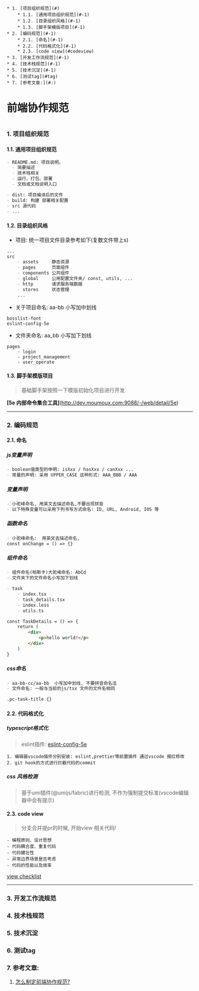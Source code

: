 <!-- vscode-markdown-toc -->
	* 1. [项目组织规范](#)
		* 1.1. [通用项目组织规范](#-1)
		* 1.2. [目录组织风格](#-1)
		* 1.3. [脚手架模版项目](#-1)
	* 2. [编码规范](#-1)
		* 2.1. [命名](#-1)
		* 2.2. [代码格式化](#-1)
		* 2.3. [code view](#codeview)
	* 3. [开发工作流规范](#-1)
	* 4. [技术栈规范](#-1)
	* 5. [技术沉淀](#-1)
	* 6. [测试tag](#tag)
	* 7. [参考文章:](#:)

<!-- vscode-markdown-toc-config
	numbering=true
	autoSave=true
	/vscode-markdown-toc-config -->
<!-- /vscode-markdown-toc -->

<h1>前端协作规范<h1>

###  1. <a name=''></a>项目组织规范

####  1.1. <a name='-1'></a>通用项目组织规范

```markdown
- README.md: 项目说明。
  - 简要描述
  - 技术栈相关
  - 运行、打包、部署
  - 文档或文档说明入口

- dist: 项目编译后的文件
- build: 构建 部署相关配置
- src 源代码
- ...
```

####  1.2. <a name='-1'></a>目录组织风格

- 项目: 统一项目文件目录参考如下(复数文件带上s)

```markdown
...
src 
    - assets     静态资源
    - pages      页面组件
    - components 公共组件 
    - global     公用配置文件夹/ const, utils, ...
    - http       请求服务端数据
    - stores     状态管理
    ...

```

- 关于项目命名: aa-bb 小写加中划线

```
bosslist-font
eslint-config-5e
```

- 文件夹命名: aa_bb 小写加下划线

```
pages
    - login
    - project_management
    - user_operate
```

####  1.3. <a name='-1'></a>脚手架模版项目

> 基础脚手架按照一下模版初始化项目进行开发

**[5e 内部命令集合工具]**(http://dev.moumoux.com:9088/-/web/detail/5e)


---
###  2. <a name='-1'></a>编码规范
####  2.1. <a name='-1'></a>命名
##### ***js变量声明***

```markdown
- boolean值类型的申明: isXxx / hasXxx / canXxx ...
- 常量的声明: 采用 UPPER_CASE 这种形式: AAA_BBB / AAA
```

##### ***变量声明***

```markdown
- 小驼峰命名, 用英文去描述命名,不要出现拼音
- 以下特殊变量可以采用下列书写方式命名: ID, URL, Android, IOS 等
```


##### ***函数命名***

```markdown
- 小驼峰命名:  用英文去描述命名,
const onChange = () => {}
```

##### ***组件命名***

```markdown
- 组件命名(帕斯卡)大驼峰命名: AbCd
- 文件夹下的文件命名小写加下划线

- task
    - index.tsx
    - task_details.tsx
    - index.less
    - utils.ts

const TaskDetails = () => {
    return (
        <div> 
            <p>hello world!</p>
        </div>
    )
}
```

##### ***css命名***

```markdown
- aa-bb-cc/aa-bb  小写加中划线, 不要拼音命名法
- 文件命名: 一般与当前的js/tsx 文件的文件名相同

.pc-task-title {}
```

####  2.2. <a name='-1'></a>代码格式化
##### typescript格式化 

> eslint插件: [eslint-config-5e](https://www.npmjs.com/package/eslint-config-5e)

```
1. 编辑器vscode插件分别安装: eslint,prettier等前置插件 通过vscode 报红修改
2. git hook的方式进行拦截代码的commit
```

##### css 风格检测

> 基于umi插件(@umijs/fabric)进行检测, 不作为强制提交标准(vscode编辑器中会有提示)

####  2.3. <a name='codeview'></a>code view

> 分支合并提pr的时候, 开始view 相关代码!

```
- 编程原则、设计思想
- 代码耦合度、重复代码
- 代码健壮性
- 异常边界场景是否考虑
- 代码的性能以及效率
```

[view checklist](./code_view.md)

---
###  3. <a name='-1'></a>开发工作流规范

###  4. <a name='-1'></a>技术栈规范

###  5. <a name='-1'></a>技术沉淀

###  6. <a name='tag'></a>测试tag
###  7. <a name=':'></a>参考文章:


1. [怎么制定前端协作规范?](https://juejin.cn/post/6844903897610321934#heading-27)
